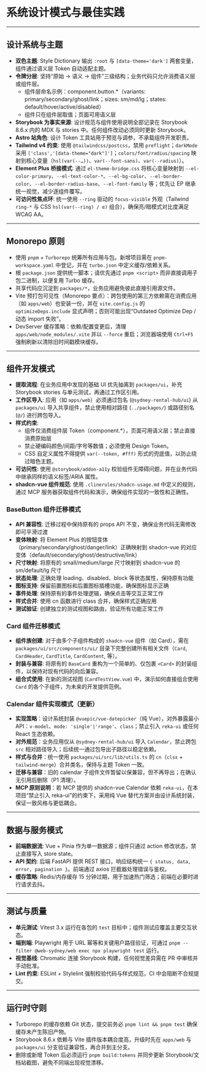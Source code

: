 # 系统设计模式与最佳实践

---

## 设计系统与主题

- **双色主题**: Style Dictionary 输出 `:root` 与 `[data-theme='dark']` 两套变量，组件通过语义层 Token 自动适配主题。 
- **令牌分层**: 坚持“原始 → 语义 → 组件”三级结构；业务代码只允许消费语义层或组件层。 
  - 组件层命名示例：component.button.*（variants: primary/secondary/ghost/link；sizes: sm/md/lg；states: default/hover/active/disabled）
  - 组件只在组件层取值；页面可用语义层
- **Storybook 为事实来源**: 设计规范与组件使用说明全部记录在 Storybook 8.6.x 内的 MDX 与 stories 中。任何组件改动必须同时更新 Storybook。
- **Astro 站角色**: 设计 Token 工具站用于预览与调参，不承载组件开发职责。
- **Tailwind v4 约束**: 使用 `@tailwindcss/postcss`，禁用 `preflight`；`darkMode` 采用 `['class','[data-theme="dark"]']`；`colors/font/radius/spacing` 映射到核心变量（`hsl(var(--…))`、`var(--font-sans)`、`var(--radius)`）。
- **Element Plus 桥接模式**: 通过 `el-theme-bridge.css` 将核心变量映射到 `--el-color-primary`、`--el-text-color-*`、`--el-bg-color`、`--el-border-color`、`--el-border-radius-base`、`--el-font-family` 等；优先让 EP 继承统一视觉，减少逐组件覆写。
- **可访问性焦点环**: 统一使用 `--ring` 驱动的 `focus-visible` 外观（Tailwind `ring-*` 与 CSS `hsl(var(--ring) / α)` 组合），确保亮/暗模式对比度满足 WCAG AA。

---

## Monorepo 原则

- 使用 `pnpm` + `Turborepo` 统筹所有应用与包。新增项目需在 `pnpm-workspace.yaml` 中登记，并在 `turbo.json` 中定义缓存/依赖关系。 
- 根 `package.json` 提供统一脚本；请优先通过 `pnpm <script>` 而非直接调用子包二进制，以便复用 Turbo 缓存。 
- 共享代码应沉淀到 `packages/*`，业务应用避免彼此直接引用源文件。
- Vite 预打包可见性（Monorepo 要点）：跨包使用的第三方依赖需在消费应用（如 `apps/web`）也安装一份，并在 `vite.config.js` 的 `optimizeDeps.include` 显式声明；否则可能出现“Outdated Optimize Dep / 动态 import 失败”。
- DevServer 缓存策略：依赖/配置变更后，清理 `apps/web/node_modules/.vite` 并以 `--force` 重启；浏览器端使用 `Ctrl+F5` 强制刷新以清除旧时间戳模块缓存。

---

## 组件开发模式

- **提取流程**: 在业务应用中发现的基础 UI 优先抽离到 `packages/ui`，补充 Storybook stories 与单元测试，再通过工作区引用。
- **工作区导入**: 应用（如 `apps/web`）必须通过包名 (`@sydney-rental-hub/ui`) 从 `packages/ui` 导入共享组件，禁止使用相对路径 (`../packages/`) 或路径别名 (`@/`) 进行跨包导入。 
- **样式约束**: 
  - 组件仅消费组件层 Token（component.*），页面可用语义层；禁止直接消费原始层 
  - 禁止硬编码颜色/间距/字号等数值；必须使用 Design Token。 
  - CSS 自定义属性不得提供 `var(--token, #fff)` 形式的兜底值，以防止绕过暗色主题。 
- **可访问性**: 使用 `@storybook/addon-a11y` 校验组件无障碍问题，并在业务代码中继承同样的语义标签/ARIA 属性。
- **shadcn-vue 组件规范**: 使用 `.clinerules/shadcn-usage.md` 中定义的规则，通过 MCP 服务器获取组件代码和演示，确保组件实现的一致性和正确性。

### BaseButton 组件迁移模式

- **API 兼容性**: 迁移过程中保持原有的 props API 不变，确保业务代码无需修改即可平滑过渡
- **变体映射**: 将 Element Plus 的按钮变体（primary/secondary/ghost/danger/link）正确映射到 shadcn-vue 的对应变体（default/secondary/ghost/destructive/link）
- **尺寸映射**: 将原有的 small/medium/large 尺寸映射到 shadcn-vue 的 sm/default/lg 尺寸
- **状态处理**: 正确处理 loading、disabled、block 等状态属性，保持原有功能
- **图标支持**: 保留前置图标和后置图标插槽功能，确保图标显示正确
- **事件处理**: 保持原有的事件处理逻辑，确保点击等交互正常工作
- **样式合并**: 使用 cn 函数进行 class 合并，确保样式正确应用
- **测试验证**: 创建独立的测试视图和路由，验证所有功能正常工作

### Card 组件迁移模式
- **组件族创建**: 对于由多个子组件构成的 `shadcn-vue` 组件（如 Card），需在 `packages/ui/src/components/ui/` 目录下完整创建所有相关文件（`Card`, `CardHeader`, `CardTitle`, `CardContent`, 等）。
- **封装与兼容**: 将原有的 `BaseCard` 重构为一个简单的、仅包裹 `<Card>` 的封装组件，以保持对现有代码的向后兼容。
- **组合式使用**: 在新的测试视图 (`CardTestView.vue`) 中，演示如何直接组合使用 `Card` 的各个子组件，为未来的开发提供范例。

### Calendar 组件实现模式（更新）

- **实现策略**：设计系统封装 `@vuepic/vue-datepicker`（纯 Vue），对外暴露最小 API：`v-model`、`mode: 'single'|'range'`、`class`；禁止引入 `reka-ui` 或任何 React 生态依赖。
- **对外规范**：业务应用仅从 `@sydney-rental-hub/ui` 导入 `Calendar`，禁止跨包 `src` 相对路径导入；后续统一通过包导出子路径以稳定依赖。
- **样式与合并**：统一使用 `packages/ui/src/lib/utils.ts` 的 `cn`（`clsx` + `tailwind-merge`）合并类名，保持与主题 Token 一致。
- **迁移与兼容**：旧的 calendar 子组件文件暂留以保兼容，但不再导出；在确认无引用后删除（P1 清理）。
- **MCP 原则说明**：若 MCP 提供的 shadcn-vue Calendar 依赖 `reka-ui`，在本项目“禁止引入 reka-ui”的约束下，采用纯 Vue 替代方案并由设计系统封装，保证一致风格与更低耦合。

---

## 数据与服务模式

- **前端数据流**: Vue + Pinia 作为单一数据源；组件只通过 action 修改状态，禁止直接写入 store state。 
- **API 契约**: 后端 FastAPI 提供 REST 接口，响应结构统一 `{ status, data, error, pagination }`。前端通过 axios 拦截器处理错误与鉴权。 
- **缓存策略**: Redis/内存缓存 15 分钟过期，用于加速热门筛选；前端在必要时进行请求去抖。 

---

## 测试与质量

- **单元测试**: Vitest 3.x 运行在各包的 `test` 目标中；组件测试应覆盖主要交互状态。 
- **端到端**: Playwright 用于 URL 幂等和关键用户路径验证，可通过 `pnpm --filter @web-sydney/web exec npx playwright test` 运行。 
- **视觉基线**: Chromatic 连接 Storybook 构建，任何视觉差异需在 PR 中审核并手动批准。 
- **Lint 约束**: ESLint + Stylelint 强制校验代码与样式规范，CI 中会阻断不合规提交。

---

## 运行时守则

- Turborepo 的缓存依赖 Git 状态，提交前务必 `pnpm lint && pnpm test` 确保缓存未产生陈旧产物。 
- Storybook 8.6.x 依赖与 Vite 插件版本耦合度高，升级时先在 `apps/web` 与 `packages/ui` 分支验证兼容性，再合并到主分支。
- 删除或新增 Token 后必须运行 `pnpm build:tokens` 并同步更新 Storybook/文档站截图，避免不同端出现视觉漂移。
